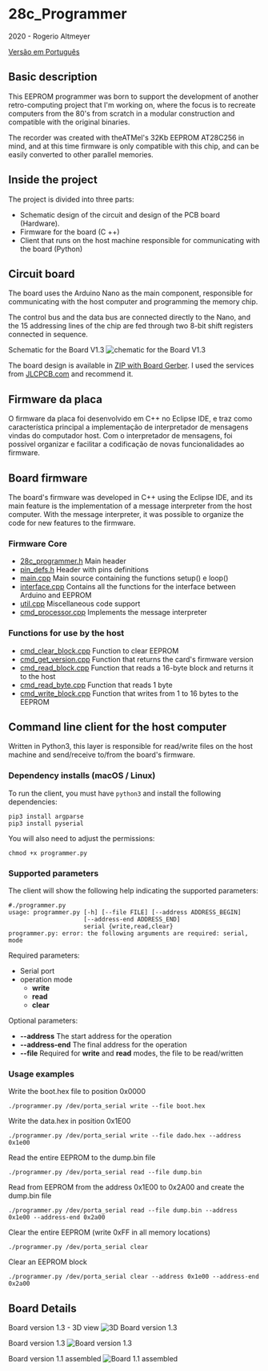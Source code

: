 # 28c_Programmer

2020 - Rogerio Altmeyer

[Versão em Português](https://github.com/raltmeyer/28c_programmer/blob/master/README_ptbr.md)

## Basic description

This EEPROM programmer was born to support the development of another retro-computing project that I'm working on, where the focus is to recreate computers from the 80's from scratch in a modular construction and compatible with the original binaries.

The recorder was created with theATMel's 32Kb EEPROM AT28C256 in mind, and at this time firmware is only compatible with this chip, and can be easily converted to other parallel memories.

## Inside the project

The project is divided into three parts:
- Schematic design of the circuit and design of the PCB board (Hardware).
- Firmware for the board (C ++)
- Client that runs on the host machine responsible for communicating with the board (Python)


## Circuit board

The board uses the Arduino Nano as the main component, responsible for communicating with the host computer and programming the memory chip.

The control bus and the data bus are connected directly to the Nano, and the 15 addressing lines of the chip are fed through two 8-bit shift registers connected in sequence.

Schematic for the Board V1.3
![chematic for the Board V1.3](https://github.com/raltmeyer/28c_programmer/blob/master/28c_programmer_board/Schematic_eeprom28_programmer.png)

The board design is available in [ZIP with Board Gerber](https://github.com/raltmeyer/28c_programmer/blob/master/28c_programmer_board/Gerber_eeprom28_programmer.zip). 
I used the services from [JLCPCB.com](https://jlcpcb.com) and recommend it.

## Firmware da placa

O firmware da placa foi desenvolvido em C++ no Eclipse IDE, e traz como característica principal a implementação de interpretador de mensagens vindas do computador host. Com o interpretador de mensagens, foi possível organizar e facilitar a codificação de novas funcionalidades ao firmware.

## Board firmware

The board's firmware was developed in C++ using the Eclipse IDE, and its main feature is the implementation of a message interpreter from the host computer. With the message interpreter, it was possible to organize the code for new features to the firmware.

### Firmware Core
- [28c_programmer.h](https://github.com/raltmeyer/28c_programmer/blob/master/28c_programmer_firmware/28c_programmer.h) Main header
- [pin_defs.h](https://github.com/raltmeyer/28c_programmer/blob/master/28c_programmer_firmware/pin_defs.h) Header with pins definitions
- [main.cpp](https://github.com/raltmeyer/28c_programmer/blob/master/28c_programmer_firmware/main.cpp) Main source containing the functions setup() e loop()
- [interface.cpp](https://github.com/raltmeyer/28c_programmer/blob/master/28c_programmer_firmware/interface.cpp) Contains all the functions for the interface between Arduino and EEPROM
- [util.cpp](https://github.com/raltmeyer/28c_programmer/blob/master/28c_programmer_firmware/util.cpp) Miscellaneous code support
- [cmd_processor.cpp](https://github.com/raltmeyer/28c_programmer/blob/master/28c_programmer_firmware/cmd_processor.cpp) Implements the message interpreter

### Functions for use by the host
- [cmd_clear_block.cpp](https://github.com/raltmeyer/28c_programmer/blob/master/28c_programmer_firmware/cmd_clear_block.cpp) Function to clear EEPROM
- [cmd_get_version.cpp](https://github.com/raltmeyer/28c_programmer/blob/master/28c_programmer_firmware/cmd_get_version.cpp) Function that returns the card's firmware version
- [cmd_read_block.cpp](https://github.com/raltmeyer/28c_programmer/blob/master/28c_programmer_firmware/cmd_read_block.cpp) Function that reads a 16-byte block and returns it to the host
- [cmd_read_byte.cpp](https://github.com/raltmeyer/28c_programmer/blob/master/28c_programmer_firmware/cmd_read_byte.cpp) Function that reads 1 byte
- [cmd_write_block.cpp](https://github.com/raltmeyer/28c_programmer/blob/master/28c_programmer_firmware/cmd_write_block.cpp) Function that writes from 1 to 16 bytes to the EEPROM

## Command line client for the host computer

Written in Python3, this layer is responsible for read/write files on the host machine and send/receive to/from the board's firmware.

### Dependency installs (macOS / Linux)

To run the client, you must have `python3` and install the following dependencies:
```
pip3 install argparse
pip3 install pyserial
```

You will also need to adjust the permissions:
```
chmod +x programmer.py
```

### Supported parameters
The client will show the following help indicating the supported parameters:
```
#./programmer.py
usage: programmer.py [-h] [--file FILE] [--address ADDRESS_BEGIN]
                     [--address-end ADDRESS_END]
                     serial {write,read,clear}
programmer.py: error: the following arguments are required: serial, mode
```

Required parameters:
- Serial port
- operation mode
	- **write**
	- **read**
	- **clear**

Optional parameters:
- **--address** The start address for the operation
- **--address-end** The final address for the operation
- **--file** Required for **write** and **read** modes, the file to be read/written


### Usage examples

Write the boot.hex file to position 0x0000
```
./programmer.py /dev/porta_serial write --file boot.hex 
```

Write the data.hex in position 0x1E00
```
./programmer.py /dev/porta_serial write --file dado.hex --address 0x1e00
```

Read the entire EEPROM to the dump.bin file
```
./programmer.py /dev/porta_serial read --file dump.bin 
```

Read from EEPROM from the address 0x1E00 to 0x2A00 and create the dump.bin file
```
./programmer.py /dev/porta_serial read --file dump.bin --address 0x1e00 --address-end 0x2a00
```

Clear the entire EEPROM (write 0xFF in all memory locations)
```
./programmer.py /dev/porta_serial clear
```

Clear an EEPROM block
```
./programmer.py /dev/porta_serial clear --address 0x1e00 --address-end 0x2a00
```


## Board Details

Board version 1.3 - 3D view
![3D Board version 1.3](https://github.com/raltmeyer/28c_programmer/blob/master/28c_programmer_board/PCB_3D_eeprom28_programmer.png)

Board version 1.3
![Board version 1.3](https://github.com/raltmeyer/28c_programmer/blob/master/28c_programmer_board/PCB_eeprom28_programmer.png)

Board version 1.1 assembled
![Board 1.1 assembled](https://github.com/raltmeyer/28c_programmer/blob/master/28c_programmer_board/img_board_rev1.png)

